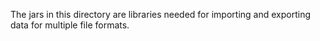 The jars in this directory are libraries needed for importing and exporting data for multiple file formats. 